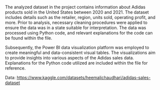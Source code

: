 The analyzed dataset in the project contains information about Adidas products sold in the United States between 2020 and 2021. The dataset includes details such as the retailer, region, units sold, operating profit, and more. Prior to analysis, necessary cleaning procedures were applied to ensure the data was in a state suitable for interpretation. The data was processed using Python code, and relevant explanations for the code can be found within the file.

Subsequently, the Power BI data visualization platform was employed to create meaningful and data-consistent visual tables. The visualizations aim to provide insights into various aspects of the Adidas sales data. Explanations for the Python code utilized are included within the file for reference.

Data: https://www.kaggle.com/datasets/heemalichaudhari/adidas-sales-dataset
